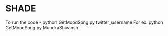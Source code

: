 # SHADE
To run the code - python GetMoodSong.py twitter_username
For ex. python GetMoodSong.py MundraShivansh